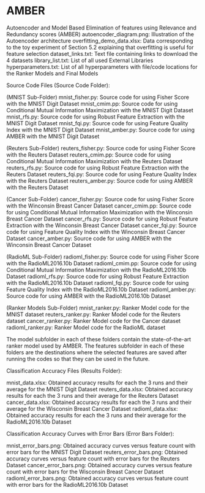 # AMBER
Autoencoder and Model Based Elimination of features using Relevance and Redundancy scores (AMBER)
autoencoder_diagram.png: Illustration of the Autoencoder architecture
overfitting_demo_data.xlsx: Data corresponding to the toy experiment of Section 5.2 explaining that overfitting is useful for feature selection
dataset_links.txt: Text file containing links to download the 4 datasets
library_list.txt: List of all used External Libraries
hyperparameters.txt: List of all hyperparameters with file/code locations for the Ranker Models and Final Models


Source Code Files (Source Code Folder):

(MNIST Sub-Folder)
mnist_fisher.py: Source code for using Fisher Score with the MNIST Digit Dataset
mnist_cmim.pp: Source code for using Conditional Mutual Information Maximization with the MNIST Digit Dataset
mnist_rfs.py: Source code for using Robust Feature Extraction with the MNIST Digit Dataset
mnist_fqi.py: Source code for using Feature Quality Index with the MNIST Digit Dataset
mnist_amber.py: Source code for using AMBER with the MNIST Digit Dataset

(Reuters Sub-Folder)
reuters_fisher.py: Source code for using Fisher Score with the Reuters Dataset
reuters_cmim.pp: Source code for using Conditional Mutual Information Maximization with the Reuters Dataset
reuters_rfs.py: Source code for using Robust Feature Extraction with the Reuters Dataset
reuters_fqi.py: Source code for using Feature Quality Index with the Reuters Dataset
reuters_amber.py: Source code for using AMBER with the Reuters Dataset

(Cancer Sub-Folder)
cancer_fisher.py: Source code for using Fisher Score with the Winconsin Breast Cancer Dataset
cancer_cmim.pp: Source code for using Conditional Mutual Information Maximization with the Winconsin Breast Cancer Dataset
cancer_rfs.py: Source code for using Robust Feature Extraction with the Winconsin Breast Cancer Dataset
cancer_fqi.py: Source code for using Feature Quality Index with the Winconsin Breast Cancer Dataset
cancer_amber.py: Source code for using AMBER with the Winconsin Breast Cancer Dataset

(RadioML Sub-Folder)
radioml_fisher.py: Source code for using Fisher Score with the RadioML2016.10b Dataset
radioml_cmim.pp: Source code for using Conditional Mutual Information Maximization with the RadioML2016.10b Dataset
radioml_rfs.py: Source code for using Robust Feature Extraction with the RadioML2016.10b Dataset
radioml_fqi.py: Source code for using Feature Quality Index with the RadioML2016.10b Dataset
radioml_amber.py: Source code for using AMBER with the RadioML2016.10b Dataset

(Ranker Models Sub-Folder)
mnist_ranker.py: Ranker Model code for the MNIST dataset
reuters_ranker.py: Ranker Model code for the Reuters dataset
cancer_ranker.py: Ranker Model code for the Cancer dataset
radioml_ranker.py: Ranker Model code for the RadioML dataset

The model subfolder in each of these folders contain the state-of-the-art ranker model used by AMBER.
The features subfolder in each of these folders are the destinations where the selected features are saved after running the codes so that they can be used in the future.

Classification Accuracy Files (Results Folder): 

mnist_data.xlsx: Obtained accuracy results for each the 3 runs and their average for the MNIST Digit Dataset
reuters_data.xlsx: Obtained accuracy results for each the 3 runs and their average for the Reuters Dataset
cancer_data.xlsx: Obtained accuracy results for each the 3 runs and their average for the Wisconsin Breast Cancer Dataset
radioml_data.xlsx: Obtained accuracy results for each the 3 runs and their average for the RadioML2016.10b Dataset


Classification Accuracy Curves with Error Bars (Error Bars Folder):

mnist_error_bars.png: Obtained accuracy curves versus feature count with error bars for the MNIST Digit Dataset
reuters_error_bars.png: Obtained accuracy curves versus feature count with error bars for the Reuters Dataset
cancer_error_bars.png: Obtained accuracy curves versus feature count with error bars for the Wisconsin Breast Cancer Dataset
radioml_error_bars.png: Obtained accuracy curves versus feature count with error bars for the RadioML2016.10b Dataset
